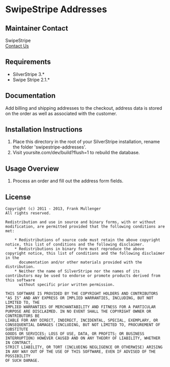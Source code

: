 # SwipeStripe Addresses

## Maintainer Contact
SwipeStripe  
[Contact Us](http://swipestripe.com/support/contact-us)

## Requirements
* SilverStripe 3.*
* Swipe Stripe 2.1.*

## Documentation
Add billing and shipping addresses to the checkout, address data is stored on the order as well as associated with the customer.

## Installation Instructions
1. Place this directory in the root of your SilverStripe installation, rename the folder 'swipestripe-addresses'.
2. Visit yoursite.com/dev/build?flush=1 to rebuild the database.

## Usage Overview
1. Process an order and fill out the address form fields.

## License
	Copyright (c) 2011 - 2013, Frank Mullenger
	All rights reserved.

	Redistribution and use in source and binary forms, with or without modification, are permitted provided that the following conditions are met:

	    * Redistributions of source code must retain the above copyright notice, this list of conditions and the following disclaimer.
	    * Redistributions in binary form must reproduce the above copyright notice, this list of conditions and the following disclaimer in the 
	      documentation and/or other materials provided with the distribution.
	    * Neither the name of SilverStripe nor the names of its contributors may be used to endorse or promote products derived from this software 
	      without specific prior written permission.

	THIS SOFTWARE IS PROVIDED BY THE COPYRIGHT HOLDERS AND CONTRIBUTORS "AS IS" AND ANY EXPRESS OR IMPLIED WARRANTIES, INCLUDING, BUT NOT LIMITED TO, THE 
	IMPLIED WARRANTIES OF MERCHANTABILITY AND FITNESS FOR A PARTICULAR PURPOSE ARE DISCLAIMED. IN NO EVENT SHALL THE COPYRIGHT OWNER OR CONTRIBUTORS BE 
	LIABLE FOR ANY DIRECT, INDIRECT, INCIDENTAL, SPECIAL, EXEMPLARY, OR CONSEQUENTIAL DAMAGES (INCLUDING, BUT NOT LIMITED TO, PROCUREMENT OF SUBSTITUTE 
	GOODS OR SERVICES; LOSS OF USE, DATA, OR PROFITS; OR BUSINESS INTERRUPTION) HOWEVER CAUSED AND ON ANY THEORY OF LIABILITY, WHETHER IN CONTRACT, 
	STRICT LIABILITY, OR TORT (INCLUDING NEGLIGENCE OR OTHERWISE) ARISING IN ANY WAY OUT OF THE USE OF THIS SOFTWARE, EVEN IF ADVISED OF THE POSSIBILITY 
	OF SUCH DAMAGE.
